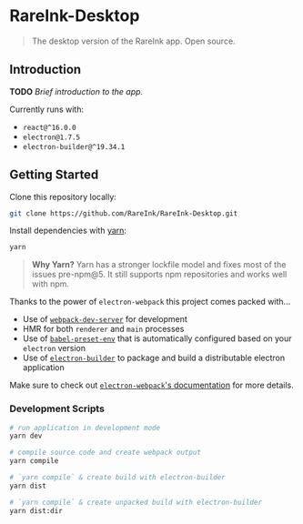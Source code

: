# RareInk-Desktop

> The desktop version of the RareInk app. Open source.

## Introduction

**TODO** *Brief introduction to the app.*

Currently runs with:

- `react@^16.0.0`
- `electron@1.7.5`
- `electron-builder@^19.34.1`

## Getting Started

Clone this repository locally:

```bash
git clone https://github.com/RareInk/RareInk-Desktop.git
```

Install dependencies with [yarn](https://yarnpkg.com/en/):

```bash
yarn
```

> **Why Yarn?** Yarn has a stronger lockfile model and fixes most of the issues pre-npm@5. It still supports npm repositories and works well with npm.

Thanks to the power of `electron-webpack` this project comes packed with...

* Use of [`webpack-dev-server`](https://github.com/webpack/webpack-dev-server) for development
* HMR for both `renderer` and `main` processes
* Use of [`babel-preset-env`](https://github.com/babel/babel-preset-env) that is automatically configured based on your `electron` version
* Use of [`electron-builder`](https://github.com/electron-userland/electron-builder) to package and build a distributable electron application

Make sure to check out [`electron-webpack`'s documentation](https://webpack.electron.build/) for more details.

### Development Scripts

```bash
# run application in development mode
yarn dev

# compile source code and create webpack output
yarn compile

# `yarn compile` & create build with electron-builder
yarn dist

# `yarn compile` & create unpacked build with electron-builder
yarn dist:dir
```
